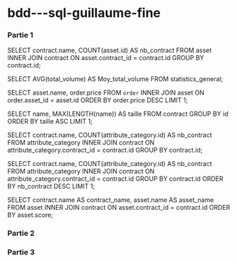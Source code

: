# bdd---sql-guillaume-fine

### Partie 1

SELECT contract.name, COUNT(asset.id) AS nb_contract FROM asset INNER JOIN contract ON asset.contract_id = contract.id GROUP BY contract.id;

SELECT AVG(total_volume) AS Moy_total_volume FROM statistics_general;

SELECT asset.name, order.price FROM `order` INNER JOIN asset ON order.asset_id = asset.id ORDER BY order.price DESC LIMIT 1;

SELECT name, MAX(LENGTH(name)) AS taille FROM contract GROUP BY id ORDER BY taille ASC LIMIT 1;

SELECT contract.name, COUNT(attribute_category.id) AS nb_contract FROM attribute_category INNER JOIN contract ON attribute_category.contract_id = contract.id GROUP BY contract.id;

SELECT contract.name, COUNT(attribute_category.id) AS nb_contract FROM attribute_category INNER JOIN contract ON attribute_category.contract_id = contract.id GROUP BY contract.id ORDER BY nb_contract DESC LIMIT 1;

SELECT contract.name AS contract_name, asset.name AS asset_name FROM asset INNER JOIN contract ON asset.contract_id = contract.id ORDER BY asset.score;

### Partie 2



### Partie 3
